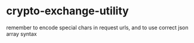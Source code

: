 # crypto-exchange-utility

remember to encode special chars in request urls,
and to use correct json array syntax 
